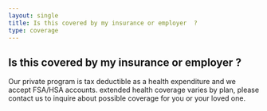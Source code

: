 ```yaml
---
layout: single
title: Is this covered by my insurance or employer  ?
type: coverage
---
```

## Is this covered by my insurance or employer  ?

Our private program is tax deductible as a health expenditure and we accept FSA/HSA accounts. extended health coverage varies by plan, please contact us to inquire about possible coverage for you or your loved one. 